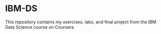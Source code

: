 # IBM-DS
This repository contains my exercises, labs, and final project from the IBM Data Science course on Coursera

